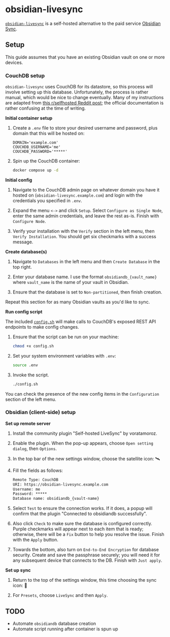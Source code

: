 # obsidian-livesync

[`obsidian-livesync`](https://github.com/vrtmrz/obsidian-livesync) is a self-hosted alternative to the paid service [Obsidian Sync](https://obsidian.md/sync).

## Setup

This guide assumes that you have an existing Obsidian vault on one or more devices.

### CouchDB setup

`obsidian-livesync` uses CouchDB for its datastore, so this process will involve setting up this database. Unfortunately, the process is rather manual, which would be nice to change eventually. Many of my instructions are adapted from [this r/selfhosted Reddit post](https://old.reddit.com/r/selfhosted/comments/1eo7knj/guide_obsidian_with_free_selfhosted_instant_sync/); the official documentation is rather confusing at the time of writing.

**Initial container setup**

1) Create a `.env` file to store your desired username and password, plus domain that this will be hosted on:

    ```env
    DOMAIN='example.com'
    COUCHDB_USERNAME='me'
    COUCHDB_PASSWORD='*****'
    ```

2) Spin up the CouchDB container:

    ```bash
    docker compose up -d
    ```

**Initial config**

1) Navigate to the CouchDB admin page on whatever domain you have it hosted on (`obsidian-livesync.example.com`) and login with the credentials you specified in `.env`.

2) Expand the menu `<->` and click `Setup`. Select `Configure as Single Node`, enter the same admin credentials, and leave the rest as-is. Finish with `Configure Node`.

3) Verify your installation with the `Verify` section in the left menu, then `Verify Installation`. You should get six checkmarks with a success message.

**Create database(s)**

1) Navigate to `Databases` in the left menu and then `Create Database` in the top right.

2) Enter your database name. I use the format `obsidiandb_{vault_name}` where `vault_name` is the name of your vault in Obsidian. 

3) Ensure that the database is set to `Non-partitioned`, then finish creation.

Repeat this section for as many Obsidian vaults as you'd like to sync.

**Run config script**

The included [`config.sh`](./config.sh) will make calls to CouchDB's exposed REST API endpoints to make config changes.

1) Ensure that the script can be run on your machine:

    ```bash
    chmod +x config.sh
    ```

2) Set your system environment variables with `.env`:

    ```bash
    source .env
    ```

3) Invoke the script.

    ```bash
    ./config.sh
    ```

You can check the presence of the new config items in the `Configuration` section of the left menu.

### Obsidian (client-side) setup

**Set up remote server**

1) Install the community plugin "Self-hosted LiveSync" by voratamoroz.

2) Enable the plugin. When the pop-up appears, choose `Open setting dialog`, then `Options`.

3) In the top bar of the new settings window, choose the satellite icon: 🛰️

4) Fill the fields as follows:

    ```txt
    Remote Type: CouchDB
    URI: https://obsidian-livesync.example.com
    Username: me
    Password: *****
    Database name: obsidiandb_{vault-name}
    ```

5) Select `Test` to ensure the connection works. If it does, a popup will confirm that the plugin "Connected to obsidiandb successfully".

6) Also click `Check` to make sure the database is configured correctly. Purple checkmarks will appear next to each item that is ready; otherwise, there will be a `Fix` button to help you resolve the issue. Finish with the `Apply` button.

7) Towards the bottom, also turn on `End-to-End Encryption` for database security. Create and save the passphrase securely; you will need it for any subsequent device that connects to the DB. Finish with `Just apply`.

**Set up sync**

1) Return to the top of the settings window, this time choosing the sync icon: 🔄

2) For `Presets`, choose `LiveSync` and then `Apply`.

## TODO

- Automate `obsidiandb` database creation
- Automate script running after container is spun up

